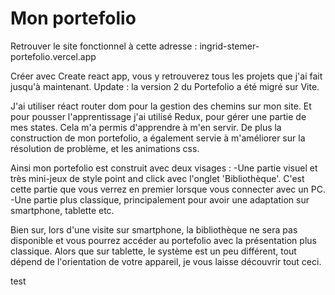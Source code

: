 # Mon portefolio

Retrouver le site fonctionnel à cette adresse : ingrid-stemer-portefolio.vercel.app

Créer avec Create react app, vous y retrouverez tous les projets que j'ai fait jusqu'à maintenant.
Update : la version 2 du Portefolio a été migré sur Vite.

J'ai utiliser réact router dom pour la gestion des chemins sur mon site. Et pour pousser
l'apprentissage j'ai utilisé Redux, pour gérer une partie de mes states. Cela m'a permis d'apprendre à m'en servir. De plus la construction de mon portefolio, a également servie à m'améliorer sur la résolution de problème, et les animations css.

Ainsi mon portefolio est construit avec deux visages :
-Une partie visuel et très mini-jeux de style point and click avec l'onglet 'Bibliothèque'. C'est cette partie que vous verrez en premier lorsque vous connecter avec un PC.
-Une partie plus classique, principalement pour avoir une adaptation sur smartphone,
tablette etc.

Bien sur, lors d'une visite sur smartphone, la bibliothèque ne sera pas disponible et vous pourrez accéder au portefolio avec la présentation plus classique. Alors que sur tablette, le système est un peu différent, tout dépend de l'orientation de votre appareil, je vous laisse découvrir tout ceci.

test
